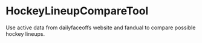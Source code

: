# HockeyLineupCompareTool
Use active data from dailyfaceoffs website and fandual to compare possible hockey lineups.
